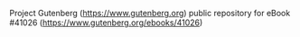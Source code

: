 Project Gutenberg (https://www.gutenberg.org) public repository for eBook #41026 (https://www.gutenberg.org/ebooks/41026)
